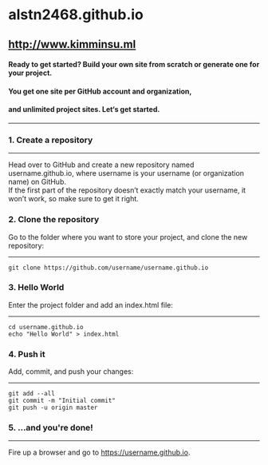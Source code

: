 alstn2468.github.io
===================
<http://www.kimminsu.ml>
------------------------
#### Ready to get started? Build your own site from scratch or generate one for your project.
#### You get one site per GitHub account and organization,
#### and unlimited project sites. Let‘s get started.
- - -
### 1. Create a repository
- - -
Head over to GitHub and create a new repository named username.github.io, where username is your username (or organization name) on GitHub.<br>
If the first part of the repository doesn’t exactly match your username, it won’t work, so make sure to get it right.<br>

### 2. Clone the repository
Go to the folder where you want to store your project, and clone the new repository:
- - -
```
git clone https://github.com/username/username.github.io
```
### 3. Hello World
Enter the project folder and add an index.html file:
- - -
```
cd username.github.io
echo "Hello World" > index.html
```
### 4. Push it
Add, commit, and push your changes:
- - -
```
git add --all
git commit -m "Initial commit"
git push -u origin master
```
### 5. …and you're done!
- - -
Fire up a browser and go to https://username.github.io.
